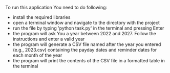 To run this application You need to do following:
- install the required libraries
- open a terminal window and navigate to the directory with the project
- run the file by typing 'python task.py' in the terminal and pressing Enter
- the program will ask You a year between 2022 and 2027. Follow the instructions and enter a valid year
- the program will generate a CSV file named after the year you entered (e.g., 2023.csv) containing the payday dates and reminder dates for each month of the year
- the program will print the contents of the CSV file in a formatted table in the terminal
